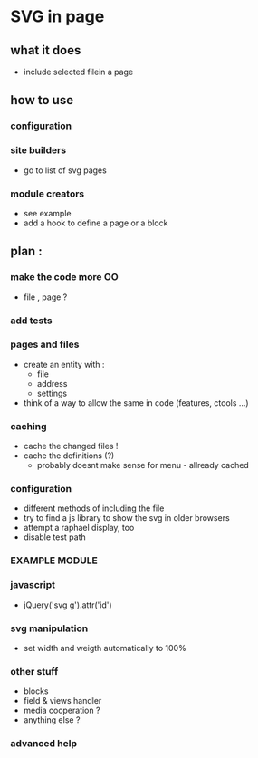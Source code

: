 # SVG in page

## what it does
* include selected filein a page

## how to use
### configuration
### site builders
* go to list of svg pages

### module creators
* see example
* add a hook to define a page or a block

## plan :
### make the code more OO
* file , page ?

### add tests

### pages and files
* create an entity with :
  * file
  * address
  * settings
* think of a way to allow the same in code (features, ctools ...)

### caching
* cache the changed files !
* cache the definitions (?)
  * probably doesnt make sense for menu - allready cached

### configuration
* different methods of including the file
* try to find a js library to show the svg in older browsers
* attempt a raphael display, too
* disable test path

### EXAMPLE MODULE


### javascript
* jQuery('svg g').attr('id')

### svg manipulation
* set width and weigth automatically to 100%

### other stuff
* blocks
* field & views handler
* media cooperation ?
* anything else ?

### advanced help
